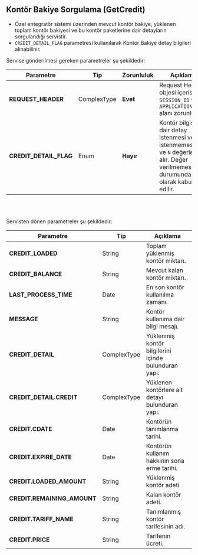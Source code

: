 ## Kontör Bakiye Sorgulama (GetCredit)
* Özel entegratör sistemi üzerinden mevcut kontör bakiye, yüklenen toplam kontör bakiyesi ve bu kontör paketlerine dair detayların sorgulandığı servistir.
* `CREDIT_DETAIL_FLAG` parametresi kullanılarak Kontor Bakiye detay bilgileri alınabilinir.


Servise gönderilmesi gereken parametreler şu şekildedir:

Parametre | Tip         | Zorunluluk  | Açıklama
--------- | ----------- | ----------- | -----------
**REQUEST_HEADER** | ComplexType | **Evet** | Request Header objesi içerisinde `SESSION_ID` ve `APPLICATION_NAME` alanı zorunludur.
**CREDIT_DETAIL_FLAG** | Enum   | **Hayır** | Kontör bilgisine dair detay istenmesi veya istenmemesi. `Y` ve `N` değerleri alır. Değer verilmemesi durumunda `N` olarak kabul edilir.

<br><br>

Servisten dönen parametreler şu şekildedir:

Parametre | Tip        | Açıklama
--------- | ----------- | -----------
**CREDIT_LOADED** | String | Toplam yüklenmiş kontör miktarı.
**CREDIT_BALANCE** | String | Mevcut kalan kontör miktarı.
**LAST_PROCESS_TIME** | Date | En son kontör kullanılma zamanı.
**MESSAGE** | String | Kontör kullanıma dair bilgi mesajı.
**CREDIT_DETAIL** | ComplexType | Yüklenmiş kontör bilgilerini içinde bulunduran yapı.
**CREDIT_DETAIL.CREDIT** | ComplexType | Yüklenen kontörlere ait detayı bulunduran yapı.
**CREDIT.CDATE** | Date | Kontörün tanımlanma tarihi.
**CREDIT.EXPIRE_DATE** | Date | Kontörün kullanım hakkının sona erme tarihi.
**CREDIT.LOADED_AMOUNT** | String | Yüklenmiş kontör adeti.
**CREDIT.REMAINING_AMOUNT** | String | Kalan kontör adeti.
**CREDIT.TARIFF_NAME** | String | Tanımlanmış kontör tarifesinin adı.
**CREDIT.PRICE** | String | Tarifenin ücreti.
